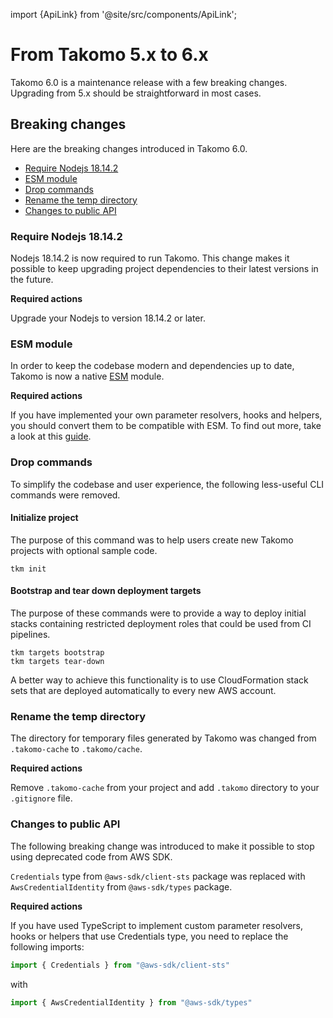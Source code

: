 import {ApiLink} from '@site/src/components/ApiLink';

# From Takomo 5.x to 6.x

Takomo 6.0 is a maintenance release with a few breaking changes. Upgrading from 5.x should be straightforward in most cases.

## Breaking changes

Here are the breaking changes introduced in Takomo 6.0.

- [Require Nodejs 18.14.2](#require-nodejs-18142)
- [ESM module](#esm-module)
- [Drop commands](#drop-commands)
- [Rename the temp directory](#rename-the-temp-directory)
- [Changes to public API](#changes-to-public-api)


### Require Nodejs 18.14.2

Nodejs 18.14.2 is now required to run Takomo. This change makes it possible to keep upgrading project dependencies to their latest versions in the future.

**Required actions**

Upgrade your Nodejs to version 18.14.2 or later.

### ESM module

In order to keep the codebase modern and dependencies up to date, Takomo is now a native [ESM](https://developer.mozilla.org/en-US/docs/Web/JavaScript/Guide/Modules) module.

**Required actions**

If you have implemented your own parameter resolvers, hooks and helpers, you should convert them to be compatible with ESM. To find out more, take a look at this [guide](https://gist.github.com/sindresorhus/a39789f98801d908bbc7ff3ecc99d99c).

### Drop commands

To simplify the codebase and user experience, the following less-useful CLI commands were removed.

#### Initialize project

The purpose of this command was to help users create new Takomo projects with optional sample code. 

```
tkm init
```

#### Bootstrap and tear down deployment targets

The purpose of these commands were to provide a way to deploy initial stacks containing restricted deployment roles that could be used from CI pipelines. 

```
tkm targets bootstrap
tkm targets tear-down
```

A better way to achieve this functionality is to use CloudFormation stack sets that are deployed automatically to every new AWS account.

### Rename the temp directory

The directory for temporary files generated by Takomo was changed from `.takomo-cache` to `.takomo/cache`.

**Required actions**

Remove `.takomo-cache` from your project and add `.takomo` directory to your `.gitignore` file.

### Changes to public API

The following breaking change was introduced to make it possible to stop using deprecated code from AWS SDK. 

`Credentials` type from `@aws-sdk/client-sts` package was replaced with `AwsCredentialIdentity` from `@aws-sdk/types` package.

**Required actions**

If you have used TypeScript to implement custom parameter resolvers, hooks or helpers that use Credentials type, you need to replace the following imports:

```typescript
import { Credentials } from "@aws-sdk/client-sts"
```

with

```typescript
import { AwsCredentialIdentity } from "@aws-sdk/types"
```
